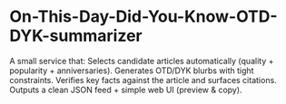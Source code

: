 # On-This-Day-Did-You-Know-OTD-DYK-summarizer
A small service that:  Selects candidate articles automatically (quality + popularity + anniversaries).  Generates OTD/DYK blurbs with tight constraints.  Verifies key facts against the article and surfaces citations.  Outputs a clean JSON feed + simple web UI (preview &amp; copy).
